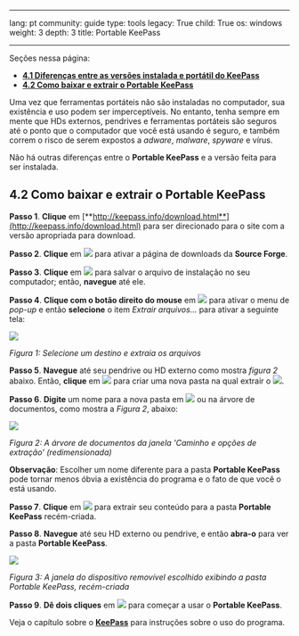 

---

lang: pt
community: guide
type: tools
legacy: True
child: True
os: windows
weight: 3
depth: 3
title: Portable KeePass

---

Seções nessa página:

- [**4.1 Diferenças entre as versões instalada e portátil do KeePass**](#4.1)
- [**4.2 Como baixar e extrair o Portable KeePass**](#4.2)


Uma vez que ferramentas portáteis não são instaladas no computador, sua existência e uso podem ser imperceptíveis. No entanto, tenha sempre em mente que HDs externos, pendrives e ferramentas portáteis são seguros até o ponto que o computador que você está usando é seguro, e também correm o risco de serem expostos a *adware*, *malware*, *spyware* e vírus.

Não há outras diferenças entre o **Portable KeePass** e a versão feita para ser instalada.

<a name="4.2"></a>
## 4.2 Como baixar e extrair o Portable KeePass ##

**Passo 1**. **Clique** em [**http://keepass.info/download.html**](http://keepass.info/download.html) para ser direcionado para o site com a versão apropriada para download.

**Passo 2**. **Clique** em ![](/sbox/screen/keepassportable-pt/01.png) para ativar a página de downloads da **Source Forge**.

**Passo 3**. **Clique** em ![](/sbox/screen/keepassportable-pt/02.png) para salvar o arquivo de instalação no seu computador; então, **navegue** até ele.

**Passo 4**. **Clique com o botão direito do mouse** em ![](/sbox/screen/keepassportable-pt/02.png) para ativar o menu de *pop-up* e então **selecione** o item *Extrair arquivos...* para ativar a seguinte tela:

![](/sbox/screen/keepassportable-pt/04.png) 

*Figura 1: Selecione um destino e extraia os arquivos*

**Passo 5**. **Navegue** até seu pendrive ou HD externo como mostra *figura 2* abaixo. Então, **clique** em ![](/sbox/screen/keepassportable-pt/06.png) para criar uma nova pasta na qual extrair o ![](/sbox/screen/keepassportable-pt/02.png).

**Passo 6**. **Digite** um nome para a nova pasta em ![](/sbox/screen/keepassportable-pt/08.png) ou na árvore de documentos, como mostra a *Figura 2*, abaixo:

![](/sbox/screen/keepassportable-pt/09.png)

*Figura 2: A árvore de documentos da janela 'Caminho e opções de extração' (redimensionada)*

**Observação**: Escolher um nome diferente para a pasta **Portable KeePass** pode tornar menos óbvia a existência do programa e o fato de que você o está usando.

**Passo 7**. **Clique** em ![](/sbox/screen/keepassportable-pt/10.png) para extrair seu conteúdo para a pasta **Portable KeePass** recém-criada.

**Passo 8**. **Navegue** até seu HD externo ou pendrive, e então **abra-o** para ver a pasta **Portable KeePass**.

![](/sbox/screen/keepassportable-pt/11.png)

*Figura 3: A janela do dispositivo removível escolhido exibindo a pasta Portable KeePass, recém-criada*

**Passo 9**. **Dê dois cliques** em ![](/sbox/screen/keepassportable-pt/12.png) para começar a usar o **Portable KeePass**.

Veja o capítulo sobre o [**KeePass**](/pt/keepass_main) para instruções sobre o uso do programa.

